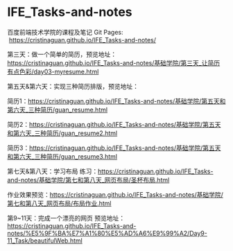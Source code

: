 # IFE_Tasks-and-notes
百度前端技术学院的课程及笔记
Git Pages:  https://cristinaguan.github.io/IFE_Tasks-and-notes/

第三天：做一个简单的简历，预览地址：https://cristinaguan.github.io/IFE_Tasks-and-notes/基础学院/第三天_让简历有点色彩/day03-myresume.html

第五天&第六天：实现三种简历排版，预览地址：

简历1：https://cristinaguan.github.io/IFE_Tasks-and-notes/基础学院/第五天和第六天_三种简历/guan_resume.html

简历2：https://cristinaguan.github.io/IFE_Tasks-and-notes/基础学院/第五天和第六天_三种简历/guan_resume2.html

简历3：https://cristinaguan.github.io/IFE_Tasks-and-notes/基础学院/第五天和第六天_三种简历/guan_resume3.html

第七天&第八天：学习布局
练习：https://cristinaguan.github.io/IFE_Tasks-and-notes/基础学院/第七和第八天_网页布局/圣杯布局.html

作业效果预览：https://cristinaguan.github.io/IFE_Tasks-and-notes/基础学院/第七和第八天_网页布局/布局作业.html

第9~11天：完成一个漂亮的网页
预览地址：https://cristinaguan.github.io/IFE_Tasks-and-notes/%E5%9F%BA%E7%A1%80%E5%AD%A6%E9%99%A2/Day9-11_Task/beautifulWeb.html


